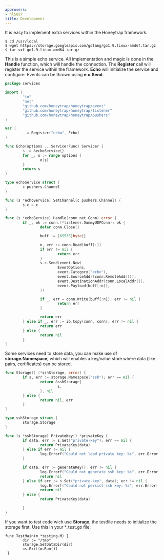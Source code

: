 ```yaml
---
approvers:
- nl5887
title: Development
---
```


It is easy to implement extra services within the Honeytrap framework.

```
$ cd /usr/local
$ wget https://storage.googleapis.com/golang/go1.9.linux-amd64.tar.gz
$ tar vxf go1.9.linux-amd64.tar.gz
```

This is a simple echo service. All implementation and magic is done in the **Handle** function, which will handle the connection. The **Register** call will register the service within the framework. **Echo** will initialize the service and configure. Events can be thrown using **e.c.Send**.


```go
package services

import (
        "io"
        "net"
        "github.com/honeytrap/honeytrap/event"
        "github.com/honeytrap/honeytrap/listener"
        "github.com/honeytrap/honeytrap/pushers"
)

var (
        _ = Register("echo", Echo)
)

func Echo(options ...ServicerFunc) Servicer {
        s := &echoService{}
        for _, o := range options {
                o(s)
        }
        return s
}

type echoService struct {
        c pushers.Channel
}

func (s *echoService) SetChannel(c pushers.Channel) {
        s.c = c
}

func (s *echoService) Handle(conn net.Conn) error {
        if _, ok := conn.(*listener.DummyUDPConn); ok {
                defer conn.Close()

                buff := [65535]byte{}

                n, err := conn.Read(buff[:])
                if err != nil {
                        return err
                }
                s.c.Send(event.New(
                        EventOptions,
                        event.Category("echo"),
                        event.SourceAddr(conn.RemoteAddr()),
                        event.DestinationAddr(conn.LocalAddr()),
                        event.Payload(buff[:n]),
                ))

                if _, err = conn.Write(buff[:n]); err != nil {
                        return err
                }

                return err
        } else if _, err := io.Copy(conn, conn); err != nil {
                return err
        } else {
                return nil
        }
}
```

Some services need to store data, you can make use of **storage.Namespace**, which will enables a key/value store where data (like pairs, certificates) can be stored. 

```go
func Storage() (*sshStorage, error) {
        if s, err := storage.Namespace("ssh"); err == nil {
                return &sshStorage{
                        s,
                }, nil
        } else {
                return nil, err
        }
}

type sshStorage struct {
        storage.Storage
}

func (s *sshStorage) PrivateKey() *privateKey {
        if data, err := s.Get("private-key"); err == nil {
                return PrivateKey(data)
        } else if err != nil {
                log.Errorf("Could not load private key: %s", err.Error())
        }

        if data, err := generateKey(); err != nil {
                log.Errorf("Could not generate ssh key: %s", err.Error())
                return nil
        } else if err := s.Set("private-key", data); err != nil {
                log.Errorf("Could not persist ssh key: %s", err.Error())
                return nil
        } else {
                return PrivateKey(data)

        }
}
```
If you want to test code wich use **Storage**, the testfile needs to initialize the storage first.
Use this in your *_test.go file:
```
func TestMain(m *testing.M) {
        dir := "/tmp"
        storage.SetDataDir(dir)
        os.Exit(m.Run())
 }
 ```
 
